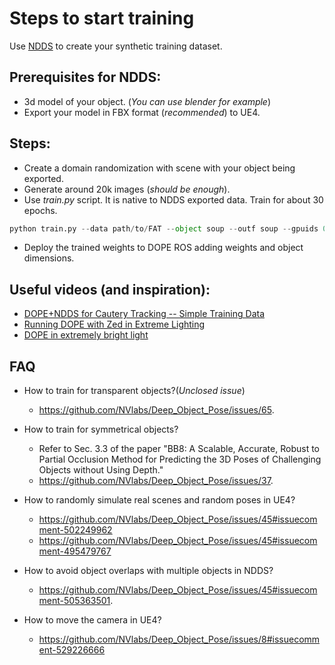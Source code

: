 # Steps to start training

Use [NDDS](https://github.com/NVIDIA/Dataset_Synthesizer) to create your synthetic training dataset.
## Prerequisites for NDDS:
- 3d model of your object. (_You can use blender for example_)
- Export your model in FBX format (_recommended_) to UE4.

## Steps:
* Create a domain randomization with scene with your object being exported.
* Generate around 20k images (*should be enough*).
* Use *train.py* script. It is native to NDDS exported data. Train for
about 30 epochs.
```python
python train.py --data path/to/FAT --object soup --outf soup --gpuids 0 1 2 3 4 5 6 7 
```
* Deploy the trained weights to DOPE ROS adding weights and object dimensions.

## Useful videos (and inspiration):
* [DOPE+NDDS for Cautery Tracking -- Simple Training Data](https://www.youtube.com/watch?v=g1adPMSmrXY)
* [Running DOPE with Zed in Extreme Lighting](https://www.youtube.com/watch?v=rf-Hnc4QBsk)
* [DOPE in extremely bright light](https://www.youtube.com/watch?v=hMfBv_JHpnM)

## FAQ
* How to train for transparent objects?(*Unclosed issue*)
    - https://github.com/NVlabs/Deep_Object_Pose/issues/65.

* How to train for symmetrical objects?
    - Refer to Sec. 3.3 of the paper "BB8: A Scalable, Accurate, Robust to Partial Occlusion Method for Predicting the 3D Poses of Challenging Objects without Using Depth."
    - https://github.com/NVlabs/Deep_Object_Pose/issues/37.

* How to randomly simulate real scenes and random poses in UE4?
    - https://github.com/NVlabs/Deep_Object_Pose/issues/45#issuecomment-502249962
    - https://github.com/NVlabs/Deep_Object_Pose/issues/45#issuecomment-495479767

* How to avoid object overlaps with multiple objects in NDDS?
    - https://github.com/NVlabs/Deep_Object_Pose/issues/45#issuecomment-505363501.

* How to move the camera in UE4?
    - https://github.com/NVlabs/Deep_Object_Pose/issues/8#issuecomment-529226666
